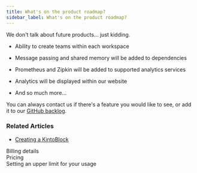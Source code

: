 ```yaml
---
title: What's on the product roadmap?
sidebar_label: What's on the product roadmap?
---
```


We don't talk about future products... just kidding.

*  Ability to create teams within each workspace

*  Message passing and shared memory will be added to dependencies

*  Prometheus and Zipkin will be added to supported analytics services

*  Analytics will be displayed within our website

*  And so much more...

You can always contact us if there's a feature you would like to see, or add it to our [GitHub backlog](https://github.com/kintohub/backlog).

### Related Articles

* [Creating a KintoBlock](creating-a-kintoblock.md)

Billing details  
Pricing  
Setting an upper limit for your usage
